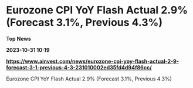 # Eurozone CPI YoY Flash Actual 2.9% (Forecast 3.1%, Previous 4.3%)
**Top News**

**2023-10-31 10:19**

**https://www.ainvest.com/news/eurozone-cpi-yoy-flash-actual-2-9-forecast-3-1-previous-4-3-231010002ed35fd4d94f86cc/**

Eurozone CPI YoY Flash Actual 2.9% (Forecast 3.1%, Previous 4.3%)